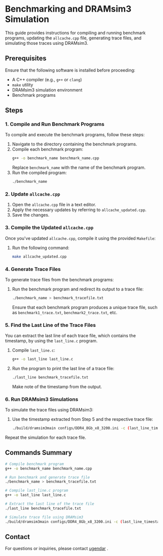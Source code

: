 # Benchmarking and DRAMsim3 Simulation

This guide provides instructions for compiling and running benchmark programs, updating the `allcache.cpp` file, generating trace files, and simulating those traces using DRAMsim3.

## Prerequisites

Ensure that the following software is installed before proceeding:

- A C++ compiler (e.g., `g++` or `clang`)
- `make` utility
- DRAMsim3 simulation environment
- Benchmark programs

## Steps

### 1. Compile and Run Benchmark Programs

To compile and execute the benchmark programs, follow these steps:

1. Navigate to the directory containing the benchmark programs.
2. Compile each benchmark program:
    ```bash
    g++ -o benchmark_name benchmark_name.cpp
    ```
    Replace `benchmark_name` with the name of the benchmark program.
3. Run the compiled program:
    ```bash
    ./benchmark_name
    ```

### 2. Update `allcache.cpp`

1. Open the `allcache.cpp` file in a text editor.
2. Apply the necessary updates by referring to `allcache_updated.cpp`.
3. Save the changes.

### 3. Compile the Updated `allcache.cpp`

Once you've updated `allcache.cpp`, compile it using the provided `Makefile`:

1. Run the following command:
    ```bash
    make allcache_updated.cpp
    ```

### 4. Generate Trace Files

To generate trace files from the benchmark programs:

1. Run the benchmark program and redirect its output to a trace file:
    ```bash
    ./benchmark_name > benchmark_tracefile.txt
    ```
    Ensure that each benchmark program produces a unique trace file, such as `benchmark1_trace.txt`, `benchmark2_trace.txt`, etc.

### 5. Find the Last Line of the Trace Files

You can extract the last line of each trace file, which contains the timestamp, by using the `last_line.c` program.

1. Compile `last_line.c`:
    ```bash
    g++ -o last_line last_line.c
    ```
2. Run the program to print the last line of a trace file:
    ```bash
    ./last_line benchmark_tracefile.txt
    ```
    Make note of the timestamp from the output.

### 6. Run DRAMsim3 Simulations

To simulate the trace files using DRAMsim3:

1. Use the timestamp extracted from Step 5 and the respective trace file:
    ```bash
    ./build/dramsim3main configs/DDR4_8Gb_x8_3200.ini -c (last_line_timestamp) -t (benchmark_tracefile).txt
    ```

Repeat the simulation for each trace file.

## Commands Summary

```bash
# Compile benchmark program
g++ -o benchmark_name benchmark_name.cpp

# Run benchmark and generate trace file
./benchmark_name > benchmark_tracefile.txt

# Compile last_line.c program
g++ -o last_line last_line.c

# Extract the last line of the trace file
./last_line benchmark_tracefile.txt

# Simulate trace file using DRAMsim3
./build/dramsim3main configs/DDR4_8Gb_x8_3200.ini -c (last_line_timestamp) -t (benchmark_tracefile).txt
```


## Contact
For questions or inquiries, please contact [ugendar](mailto:ugendar07@gmail.com) .



